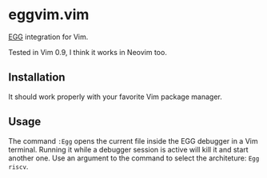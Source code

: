 # eggvim.vim

[EGG](https://github.com/gboncoffee/egg) integration for Vim.

Tested in Vim 0.9, I think it works in Neovim too.

## Installation

It should work properly with your favorite Vim package manager.

## Usage

The command `:Egg` opens the current file inside the EGG debugger in a Vim
terminal. Running it while a debugger session is active will kill it and start
another one. Use an argument to the command to select the architeture: `Egg
riscv`.
